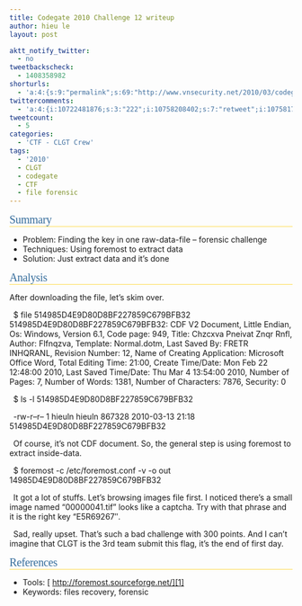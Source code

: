 ```yaml
---
title: Codegate 2010 Challenge 12 writeup
author: hieu le
layout: post

aktt_notify_twitter:
  - no
tweetbackscheck:
  - 1408358982
shorturls:
  - 'a:4:{s:9:"permalink";s:69:"http://www.vnsecurity.net/2010/03/codegate-2010-challenge-12-writeup/";s:7:"tinyurl";s:26:"http://tinyurl.com/ye8rm3x";s:4:"isgd";s:18:"http://is.gd/aOugW";s:5:"bitly";s:0:"";}'
twittercomments:
  - 'a:4:{i:10722481876;s:3:"222";i:10758208402;s:7:"retweet";i:10758173294;s:7:"retweet";i:10726012348;s:7:"retweet";}'
tweetcount:
  - 5
categories:
  - 'CTF - CLGT Crew'
tags:
  - '2010'
  - CLGT
  - codegate
  - CTF
  - file forensic
---
```

<h2 id="Summary" style="font-family: Georgia, 'Bitstream Vera Serif', 'New York', Palatino, serif;font-weight: normal;letter-spacing: -0.018em;font-size: 20px;clear: none;color: #366d9c;border-bottom-width: 1px;border-bottom-style: solid;border-bottom-color: #ffdb4c;margin: 0px">
  Summary<a title="Link to this section" href="#Summary"></a>
</h2>

*   Problem: Finding the key in one raw-data-file &#8211; forensic challenge
*   Techniques: Using foremost to extract data
*   Solution: Just extract data and it&#8217;s done

<h2 id="Analysis" style="font-family: Georgia, 'Bitstream Vera Serif', 'New York', Palatino, serif;font-weight: normal;letter-spacing: -0.018em;font-size: 20px;clear: none;color: #366d9c;border-bottom-width: 1px;border-bottom-style: solid;border-bottom-color: #ffdb4c;margin: 0px">
  Analysis<a title="Link to this section" href="#Analysis"></a>
</h2>

After downloading the file, let&#8217;s skim over.

<p style="text-indent: 0.5em">
  $ file 514985D4E9D80D8BF227859C679BFB32 514985D4E9D80D8BF227859C679BFB32: CDF V2 Document, Little Endian, Os: Windows, Version 6.1, Code page: 949, Title: Chzcxva Pneivat Znqr Rnfl, Author: Flfnqzva, Template: Normal.dotm, Last Saved By: FRETR INHQRANL, Revision Number: 12, Name of Creating Application: Microsoft Office Word, Total Editing Time: 21:00, Create Time/Date: Mon Feb 22 12:48:00 2010, Last Saved Time/Date: Thu Mar 4 13:54:00 2010, Number of Pages: 7, Number of Words: 1381, Number of Characters: 7876, Security: 0
</p>

<p style="text-indent: 0.5em">
  $ ls -l 514985D4E9D80D8BF227859C679BFB32
</p>

<p style="text-indent: 0.5em">
  -rw-r&#8211;r&#8211; 1 hieuln hieuln 867328 2010-03-13 21:18 514985D4E9D80D8BF227859C679BFB32
</p>

<p style="text-indent: 0.5em">
  Of course, it&#8217;s not CDF document. So, the general step is using foremost to extract inside-data.
</p>

<p style="text-indent: 0.5em">
  $ foremost -c /etc/foremost.conf -v -o out 14985D4E9D80D8BF227859C679BFB32
</p>

<p style="text-indent: 0.5em">
  It got a lot of stuffs. Let&#8217;s browsing images file first. I noticed there&#8217;s a small image named &#8220;00000041.tif&#8221; looks like a captcha. Try with that phrase and it is the right key &#8220;E5R69267&#8243;.
</p>

<p style="text-indent: 0.5em">
  Sad, really upset. That&#8217;s such a bad challenge with 300 points. And I can&#8217;t imagine that CLGT is the 3rd team submit this flag, it&#8217;s the end of first day.
</p>

<h2 id="References" style="font-family: Georgia, 'Bitstream Vera Serif', 'New York', Palatino, serif;font-weight: normal;letter-spacing: -0.018em;font-size: 20px;clear: none;color: #366d9c;border-bottom-width: 1px;border-bottom-style: solid;border-bottom-color: #ffdb4c;margin: 0px">
  References<a title="Link to this section" href="#References"></a>
</h2>

*   Tools: [<span> </span>http://foremost.sourceforge.net/][1]
*   Keywords: files recovery, forensic

 [1]: http://foremost.sourceforge.net/